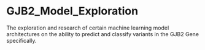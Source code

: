 # GJB2_Model_Exploration
The exploration and research of certain machine learning model architectures on the ability to predict and classify variants in the GJB2 Gene specifically.
